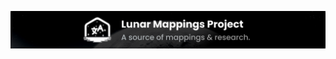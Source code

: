 ![Banner for Lunar Mappings Project](https://raw.githubusercontent.com/Lunar-Mapping-Project/.github/a5568a96dd2a07984dceccd68af523950e25858e/assets/banner.png)